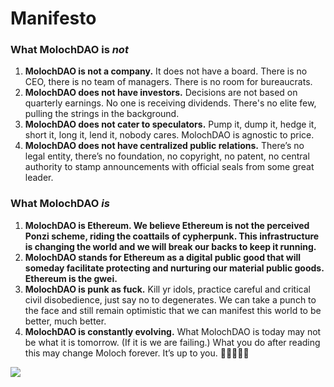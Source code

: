 # Manifesto

### What MolochDAO is _not_

1. **MolochDAO is not a company.** It does not have a board. There is no CEO, there is no team of managers. There is no room for bureaucrats.
2. **MolochDAO does not have investors.** Decisions are not based on quarterly earnings.  No one is receiving dividends.  There's no elite few, pulling the strings in the background.
3. **MolochDAO does not cater to speculators.** Pump it, dump it, hedge it, short it, long it, lend it, nobody cares. MolochDAO is agnostic to price.
4. **MolochDAO does not have centralized public relations.** There’s no legal entity, there’s no foundation, no copyright, no patent, no central authority to stamp announcements with official seals from some great leader.

### What MolochDAO _is_

1. **MolochDAO is Ethereum. We believe Ethereum is not the perceived Ponzi scheme, riding the coattails of cypherpunk. This infrastructure is changing the world and we will break our backs to keep it running.**
2. **MolochDAO stands for Ethereum as a digital public good that will someday facilitate protecting and nurturing our material public goods. Ethereum is the gwei.**
3. **MolochDAO is punk as fuck.** Kill yr idols, practice careful and critical civil disobedience, just say no to degenerates. We can take a punch to the face and still remain optimistic that we can manifest this world to be better, much better.&#x20;
4. **MolochDAO is constantly evolving.** What MolochDAO is today may not be what it is tomorrow. (If it is we are failing.) What you do after reading this may change Moloch forever. It’s up to you. 🤘🏽👹🤘🏽

![](https://media.giphy.com/media/1n92hYPiFQ0efcCtrF/giphy.gif)
